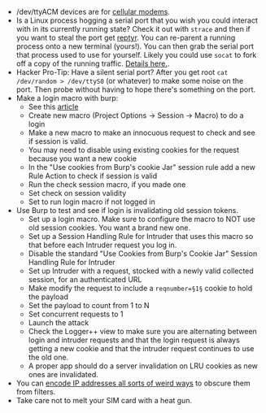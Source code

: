 * /dev/ttyACM devices are for [cellular modems](https://www.rfc1149.net/blog/2013/03/05/what-is-the-difference-between-devttyusbx-and-devttyacmx/).
* Is a Linux process hogging a serial port that you wish you could interact with in its currently running state? Check it out with `strace` and then if you want to steal the port get [reptyr](https://github.com/nelhage/reptyr). You can re-parent a running process onto a new terminal (yours!). You can then grab the serial port that process used to use for yourself. Likely you could use `socat` to fork off a copy of the running traffic. [Details here.](https://blog.nelhage.com/2011/02/changing-ctty/).
* Hacker Pro-Tip: Have a silent serial port? After you get root `cat /dev/random > /dev/ttyS0` (or whatever) to make some noise on the port. Then probe without having to hope there's something on the port.
* Make a login macro with burp:
    - See this [article](http://fvaahe.com/creating-a-login-macro-for-burp-suite/)
    - Create new macro (Project Options -> Session -> Macro) to do a login
    - Make a new macro to make an innocuous request to check and see if session is valid.
    - You may need to disable using existing cookies for the request because you want a new cookie
    - In the "Use cookies from Burp's cookie Jar" session rule add a new Rule Action to check if session is valid
    - Run the check session macro, if you made one
    - Set check on session validity
    - Set to run login macro if not logged in
* Use Burp to test and see if login is invalidating old session tokens.
    - Set up a login macro. Make sure to configure the macro to NOT use old session cookies. You want a brand new one.
    - Set up a Session Handling Rule for Intruder that uses this macro so that before each Intruder request you log in.
    - Disable the standard "Use Cookies from Burp's Cookie Jar" Session Handling Rule for Intruder
    - Set up Intruder with a request, stocked with a newly valid collected session, for an authenticated URL
    - Make modify the request to include a `reqnumber=§1§` cookie to hold the payload
    - Set the payload to count from 1 to N
    - Set concurrent requests to 1
    - Launch the attack
    - Check the Logger++ view to make sure you are alternating between login and intruder requests and that the login request is always getting a new cookie and that the intruder request continues to use the old one.
    - A proper app should do a server invalidation on LRU cookies as new ones are invalidated.
* You can [encode IP addresses all sorts of weird ways](http://www.pc-help.org/obscure.htm) to obscure them from filters.
* Take care not to melt your SIM card with a heat gun.
